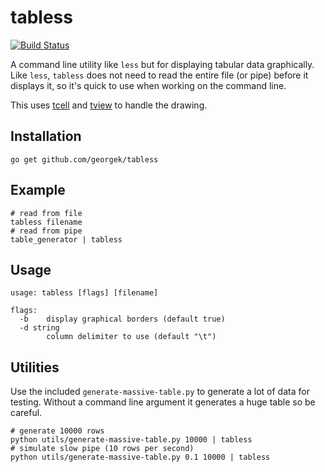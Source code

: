 # tabless #

[![Build Status](https://travis-ci.org/georgek/tabless.svg?branch=master)](https://travis-ci.org/georgek/tabless)

A command line utility like `less` but for displaying tabular data
graphically. Like `less`, `tabless` does not need to read the entire file (or
pipe) before it displays it, so it's quick to use when working on the command
line.

This uses [tcell](https://github.com/gdamore/tcell) and
[tview](https://github.com/rivo/tview) to handle the drawing.

## Installation ##

``` shell
go get github.com/georgek/tabless
```

## Example ##

``` shell
# read from file
tabless filename
# read from pipe
table_generator | tabless
```

## Usage ##

``` shell
usage: tabless [flags] [filename]

flags:
  -b    display graphical borders (default true)
  -d string
        column delimiter to use (default "\t")
```

## Utilities ##

Use the included `generate-massive-table.py` to generate a lot of data for
testing. Without a command line argument it generates a huge table so be
careful.

``` shell
# generate 10000 rows
python utils/generate-massive-table.py 10000 | tabless
# simulate slow pipe (10 rows per second)
python utils/generate-massive-table.py 0.1 10000 | tabless
```
